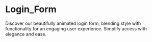 # Login_Form
Discover our beautifully animated login form, blending style with functionality for an engaging user experience. Simplify access with elegance and ease.

